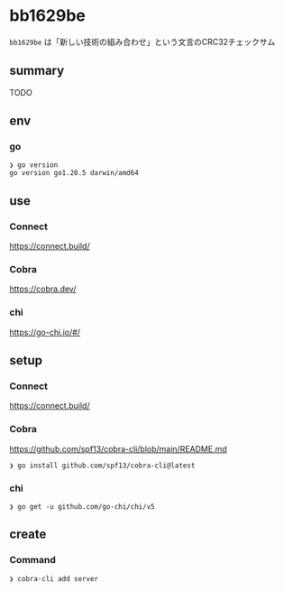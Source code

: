 # bb1629be

`bb1629be` は「新しい技術の組み合わせ」という文言のCRC32チェックサム

## summary

TODO

## env

### go

```
❯ go version
go version go1.20.5 darwin/amd64
```

## use

### Connect

https://connect.build/

### Cobra

https://cobra.dev/

### chi

https://go-chi.io/#/

## setup

### Connect

https://connect.build/

### Cobra

https://github.com/spf13/cobra-cli/blob/main/README.md

```
❯ go install github.com/spf13/cobra-cli@latest
```

### chi

```
❯ go get -u github.com/go-chi/chi/v5
```

## create

### Command

```
❯ cobra-cli add server
```
